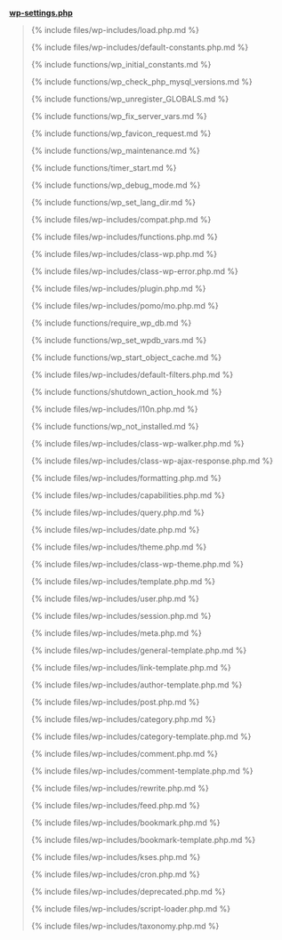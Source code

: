 <p><b><a href="https://developer.wordpress.org/reference/files/wp-settings.php/">wp-settings.php</a></b></p>

<blockquote>

{% include files/wp-includes/load.php.md %}

{% include files/wp-includes/default-constants.php.md %}

{% include functions/wp_initial_constants.md %}

{% include functions/wp_check_php_mysql_versions.md %}

{% include functions/wp_unregister_GLOBALS.md %}

{% include functions/wp_fix_server_vars.md %}

{% include functions/wp_favicon_request.md %}

{% include functions/wp_maintenance.md %}

{% include functions/timer_start.md %}

{% include functions/wp_debug_mode.md %}

{% include functions/wp_set_lang_dir.md %}

{% include files/wp-includes/compat.php.md %}

{% include files/wp-includes/functions.php.md %}

{% include files/wp-includes/class-wp.php.md %}

{% include files/wp-includes/class-wp-error.php.md %}

{% include files/wp-includes/plugin.php.md %}

{% include files/wp-includes/pomo/mo.php.md %}

{% include functions/require_wp_db.md %}

{% include functions/wp_set_wpdb_vars.md %}

{% include functions/wp_start_object_cache.md %}

{% include files/wp-includes/default-filters.php.md %}

{% include functions/shutdown_action_hook.md %}

{% include files/wp-includes/l10n.php.md %}

{% include functions/wp_not_installed.md %}

{% include files/wp-includes/class-wp-walker.php.md %}

{% include files/wp-includes/class-wp-ajax-response.php.md %}

{% include files/wp-includes/formatting.php.md %}

{% include files/wp-includes/capabilities.php.md %}

{% include files/wp-includes/query.php.md %}

{% include files/wp-includes/date.php.md %}

{% include files/wp-includes/theme.php.md %}

{% include files/wp-includes/class-wp-theme.php.md %}

{% include files/wp-includes/template.php.md %}

{% include files/wp-includes/user.php.md %}

{% include files/wp-includes/session.php.md %}

{% include files/wp-includes/meta.php.md %}

{% include files/wp-includes/general-template.php.md %}

{% include files/wp-includes/link-template.php.md %}

{% include files/wp-includes/author-template.php.md %}

{% include files/wp-includes/post.php.md %}

{% include files/wp-includes/category.php.md %}

{% include files/wp-includes/category-template.php.md %}

{% include files/wp-includes/comment.php.md %}

{% include files/wp-includes/comment-template.php.md %}

{% include files/wp-includes/rewrite.php.md %}

{% include files/wp-includes/feed.php.md %}

{% include files/wp-includes/bookmark.php.md %}

{% include files/wp-includes/bookmark-template.php.md %}

{% include files/wp-includes/kses.php.md %}

{% include files/wp-includes/cron.php.md %}

{% include files/wp-includes/deprecated.php.md %}

{% include files/wp-includes/script-loader.php.md %}

{% include files/wp-includes/taxonomy.php.md %}

</blockquote>
